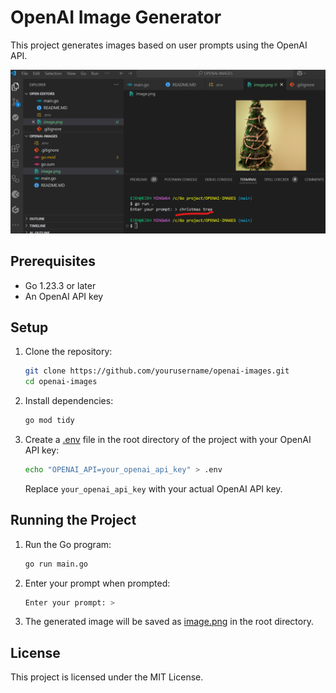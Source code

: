# OpenAI Image Generator

This project generates images based on user prompts using the OpenAI API.

![Screenshot](https://github.com/donejeh/go-openai-image-generation/blob/main/Screenshot.png)

## Prerequisites

- Go 1.23.3 or later
- An OpenAI API key

## Setup

1. Clone the repository:

    ```sh
    git clone https://github.com/yourusername/openai-images.git
    cd openai-images
    ```

2. Install dependencies:

    ```sh
    go mod tidy
    ```

3. Create a [.env](http://_vscodecontentref_/1) file in the root directory of the project with your OpenAI API key:

    ```sh
    echo "OPENAI_API=your_openai_api_key" > .env
    ```

    Replace `your_openai_api_key` with your actual OpenAI API key.

## Running the Project

1. Run the Go program:

    ```sh
    go run main.go
    ```

2. Enter your prompt when prompted:

    ```sh
    Enter your prompt: >
    ```

3. The generated image will be saved as [image.png](http://_vscodecontentref_/2) in the root directory.

## License

This project is licensed under the MIT License.